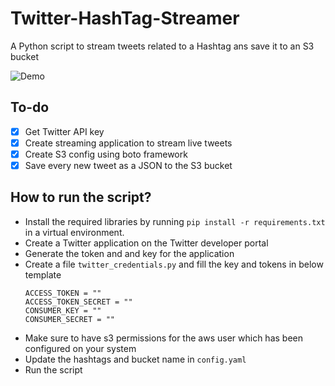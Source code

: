# Twitter-HashTag-Streamer
A Python script to stream tweets related to a Hashtag ans save it to an S3 bucket

![Demo](demo.gif)

## To-do
 - [X] Get Twitter API key
 - [X] Create streaming application to stream live tweets
 - [X] Create S3 config using boto framework
 - [X] Save every new tweet as a JSON to the S3 bucket

## How to run the  script?

 - Install the required libraries by running ```pip install -r requirements.txt``` in a virtual environment.
 - Create a Twitter application on the Twitter developer portal
 - Generate the token and and key for the application
 - Create a file ```twitter_credentials.py``` and fill the key and tokens in below template
 	```
 	ACCESS_TOKEN = ""
	ACCESS_TOKEN_SECRET = ""
	CONSUMER_KEY = ""
	CONSUMER_SECRET = ""
 	```
 - Make sure to have s3 permissions for the aws user which has been configured on your system
 - Update the hashtags and bucket name in ```config.yaml```
 - Run the script